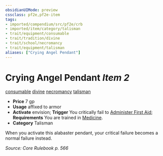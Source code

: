 ```yaml
---
obsidianUIMode: preview
cssclass: pf2e,pf2e-item
tags:
- imported/compendium/src/pf2e/crb
- imported/item/category/talisman
- trait/equipment/consumable
- trait/tradition/divine
- trait/school/necromancy
- trait/equipment/talisman
aliases: ["Crying Angel Pendant"]
---
```

# Crying Angel Pendant *Item 2*  
[consumable](consumable.md)  [divine](divine.md)  [necromancy](necromancy.md)  [talisman](talisman.md)  

- **Price** 7 gp
- **Usage** affixed to armor
- **Activate** envision; **Trigger** You critically fail to [Administer First Aid](administer-first-aid.md); **Requirements** You are trained in [Medicine](../../skills.md#Medicine).
- **Category** Talisman

When you activate this alabaster pendant, your critical failure becomes a normal failure instead.

*Source: Core Rulebook p. 566*